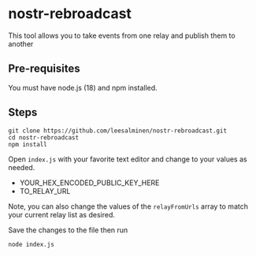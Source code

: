 # nostr-rebroadcast

This tool allows you to take events from one relay and publish them to another

## Pre-requisites

You must have node.js (18) and npm installed.

## Steps

```
git clone https://github.com/leesalminen/nostr-rebroadcast.git
cd nostr-rebroadcast
npm install
```

Open `index.js` with your favorite text editor and change to your values as needed.

- YOUR_HEX_ENCODED_PUBLIC_KEY_HERE
- TO_RELAY_URL

Note, you can also change the values of the `relayFromUrls` array to match your current relay list as desired.

Save the changes to the file then run

```
node index.js
```
